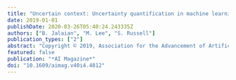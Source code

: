 ```yaml
---
title: "Uncertain context: Uncertainty quantification in machine learning"
date: 2019-01-01
publishDate: 2020-03-26T05:40:24.243335Z
authors: ["B. Jalaian", "M. Lee", "S. Russell"]
publication_types: ["2"]
abstract: "Copyright © 2019, Association for the Advancement of Artificial Intelligence. All rights reserved. Machine learning and artificial intelligence will be deeply embedded in the intelligent systems humans use to automate tasking, optimize planning, and support decision-making. However, many of these methods can be challenged by dynamic computational contexts, resulting in uncertainty in prediction errors and overall system outputs. Therefore, it will be increasingly important for uncertainties in underlying learning-related computer models to be quantified and communicated. The goal of this article is to provide an accessible overview of computational context and its relationship to uncertainty quantification for machine learning, as well as to provide general suggestions on how to implement uncertainty quantification when doing statistical learning. Specifically, we will discuss the challenge of quantifying uncertainty in predictions using popular machine learning models. We present several sources of uncertainty and their implications on statistical models and subsequent machine learning predictions."
featured: false
publication: "*AI Magazine*"
doi: "10.1609/aimag.v40i4.4812"
---
```


